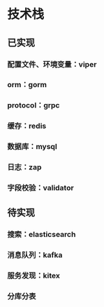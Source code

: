 # 技术栈

## 已实现
### 配置文件、环境变量：viper
### orm：gorm
### protocol：grpc
### 缓存：redis
### 数据库：mysql
### 日志：zap
### 字段校验：validator


## 待实现
### 搜索：elasticsearch
### 消息队列：kafka
### 服务发现：kitex
### 分库分表